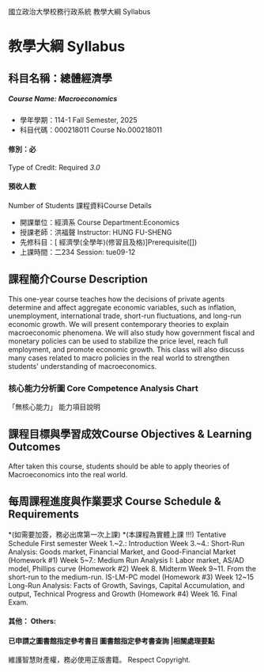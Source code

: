 國立政治大學校務行政系統 教學大綱 Syllabus
# 教學大綱 Syllabus
##  科目名稱：總體經濟學 
#####  Course Name: Macroeconomics
  * 學年學期：114-1 Fall Semester, 2025 
  * 科目代碼：000218011 Course No.000218011
#### 修別：必
Type of Credit: Required 
_3.0_
#### 預收人數
Number of Students
課程資料Course Details
  * 開課單位：經濟系 Course Department:Economics 
  * 授課老師：洪福聲 Instructor: HUNG FU-SHENG 
  * 先修科目：[ 經濟學(全學年)(修習且及格)]Prerequisite([])
  * 上課時間：二234 Session: tue09-12
##  課程簡介Course Description
This one-year course teaches how the decisions of private agents determine and affect aggregate economic variables, such as inflation, unemployment, international trade, short-run fluctuations, and long-run economic growth. We will present contemporary theories to explain macroeconomic phenomena. We will also study how government fiscal and monetary policies can be used to stabilize the price level, reach full employment, and promote economic growth. This class will also discuss many cases related to macro policies in the real world to strengthen students' understanding of macroeconomics.
###  核心能力分析圖 Core Competence Analysis Chart
「無核心能力」 
能力項目說明
##  課程目標與學習成效Course Objectives & Learning Outcomes 
After taken this course, students should be able to apply theories of Macroeconomics into the real world.
##  每周課程進度與作業要求 Course Schedule & Requirements
*(如需要加簽，務必出席第一次上課)
*(本課程為實體上課 !!!)
Tentative Schedule
First semester
Week 1.~2.: Introduction
Week 3.~4.: Short-Run Analysis: Goods market, Financial Market, and Good-Financial Market (Homework #1)
Week 5~7.: Medium Run Analysis I: Labor market, AS/AD model, Phillips curve (Homework #2)
Week 8. Midterm
Week 9~11. From the short-run to the medium-run. IS-LM-PC model (Homework #3)
Week 12~15 Long-Run Analysis: Facts of Growth, Savings, Capital Accumulation, and output, Technical Progress and Growth (Homework #4)
Week 16. Final Exam.
####  其他： Others:
####  已申請之圖書館指定參考書目  圖書館指定參考書查詢 |相關處理要點
維護智慧財產權，務必使用正版書籍。 Respect Copyright.